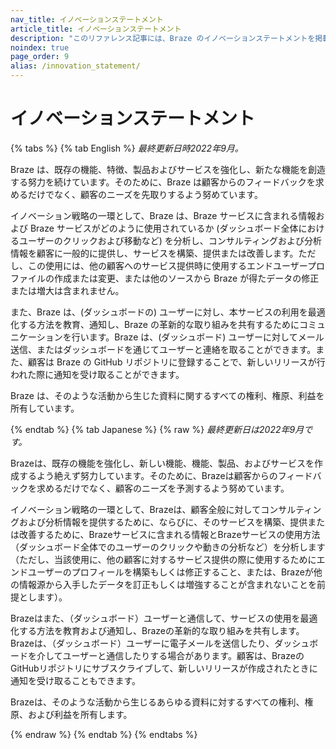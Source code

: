 ```yaml
---
nav_title: イノベーションステートメント
article_title: イノベーションステートメント
description: "このリファレンス記事には、Braze のイノベーションステートメントを掲載しています。"
noindex: true
page_order: 9
alias: /innovation_statement/
---
```


<!--
Warning! Don't make any changes to this document without approval from the legal department.
-->

# イノベーションステートメント

{% tabs %}
{% tab English %}
_最終更新日時2022年9月。_

Braze は、既存の機能、特徴、製品およびサービスを強化し、新たな機能を創造する努力を続けています。そのために、Braze は顧客からのフィードバックを求めるだけでなく、顧客のニーズを先取りするよう努めています。

イノベーション戦略の一環として、Braze は、Braze サービスに含まれる情報および Braze サービスがどのように使用されているか (ダッシュボード全体におけるユーザーのクリックおよび移動など) を分析し、コンサルティングおよび分析情報を顧客に一般的に提供し、サービスを構築、提供または改善します。ただし、この使用には、他の顧客へのサービス提供時に使用するエンドユーザープロファイルの作成または変更、または他のソースから Braze が得たデータの修正または増大は含まれません。

また、Braze は、(ダッシュボードの) ユーザーに対し、本サービスの利用を最適化する方法を教育、通知し、Braze の革新的な取り組みを共有するためにコミュニケーションを行います。Braze は、(ダッシュボード) ユーザーに対してメール送信、またはダッシュボードを通じてユーザーと連絡を取ることができます。また、顧客は Braze の GitHub リポジトリに登録することで、新しいリリースが行われた際に通知を受け取ることができます。

Braze は、そのような活動から生じた資料に関するすべての権利、権原、利益を所有しています。

{% endtab %}
{% tab Japanese %}
{% raw %}
_最終更新日は2022年9月です。_

Brazeは、既存の機能を強化し、新しい機能、機能、製品、およびサービスを作成するよう絶えず努力しています。そのために、Brazeは顧客からのフィードバックを求めるだけでなく、顧客のニーズを予測するよう努めています。

イノベーション戦略の一環として、Brazeは、顧客全般に対してコンサルティングおよび分析情報を提供するために、ならびに、そのサービスを構築、提供または改善するために、Brazeサービスに含まれる情報とBrazeサービスの使用方法（ダッシュボード全体でのユーザーのクリックや動きの分析など）を分析します（ただし、当該使用に、他の顧客に対するサービス提供の際に使用するためにエンドユーザーのプロフィールを構築もしくは修正すること、または、Brazeが他の情報源から入手したデータを訂正もしくは増強することが含まれないことを前提とします）。

Brazeはまた、（ダッシュボード）ユーザーと通信して、サービスの使用を最適化する方法を教育および通知し、Brazeの革新的な取り組みを共有します。Brazeは、（ダッシュボード）ユーザーに電子メールを送信したり、ダッシュボードを介してユーザーと通信したりする場合があります。顧客は、BrazeのGitHubリポジトリにサブスクライブして、新しいリリースが作成されたときに通知を受け取ることもできます。

Brazeは、そのような活動から生じるあらゆる資料に対するすべての権利、権原、および利益を所有します。

{% endraw %}
{% endtab %}
{% endtabs %}